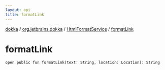 ```yaml
---
layout: api
title: formatLink
---
```

[dokka](../../index.html) / [org.jetbrains.dokka](../index.html) / [HtmlFormatService](index.html) / [formatLink](formatLink.html)


# formatLink


```
open public fun formatLink(text: String, location: Location): String
```
